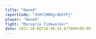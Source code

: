 ```yaml
---
title: "Öwned"
reportCode: "3hHY2MRKgrdDkTPj"
player: "Öwned"
fight: "Morogrim Tidewalker"
date: 2021-10-06T18:48:50.877000+00:00
---
```

